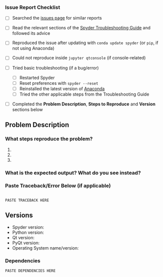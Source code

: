 <!--- **PLEASE READ:** When submitting here, please ensure you've completed the following checklist and checked the boxes to confirm. Issue reports without it may be closed. Thanks! --->

### Issue Report Checklist

* [ ] Searched the [issues page](https://github.com/spyder-ide/spyder/issues?q=is%3Aissue) for similar reports
* [ ] Read the relevant sections of the [Spyder Troubleshooting Guide](https://github.com/spyder-ide/spyder/wiki/Troubleshooting-Guide-and-FAQ) and followed its advice
* [ ] Reproduced the issue after updating with ``conda update spyder`` (or ``pip``, if not using Anaconda)
* [ ] Could not reproduce inside ``jupyter qtconsole`` (if console-related)
* [ ] Tried basic troubleshooting (if a bug/error)
    * [ ] Restarted Spyder
    * [ ] Reset preferences with ``spyder --reset``
    * [ ] Reinstalled the latest version of [Anaconda](https://www.anaconda.com/download/)
    * [ ] Tried the other applicable steps from the Troubleshooting Guide
* [ ] Completed the **Problem Description**, **Steps to Reproduce** and **Version** sections below


## Problem Description



### What steps reproduce the problem?

1. 
2. 
3. 

### What is the expected output? What do you see instead?



### Paste Traceback/Error Below (if applicable)
<!--- Copy from error dialog or View > Panes > Internal Console --->

```python-traceback

PASTE TRACEBACK HERE

```

## Versions
<!--- You can get this information from Help > About Spyder...
or (if Spyder won't launch) the "conda list" command
from the Anaconda Prompt/Terminal/command line. --->

* Spyder version: 
* Python version: 
* Qt version: 
* PyQt version: 
* Operating System name/version: 

### Dependencies
<!--- Please go to the menu entry Help > Dependencies,
press the Copy to clipboard button and paste below --->

```
PASTE DEPENDENCIES HERE
```
